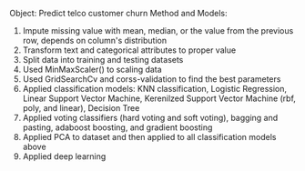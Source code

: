 Object: Predict telco customer churn
Method and Models: 
  1. Impute missing value with mean, median, or the value from the previous row, depends on column's distribution
  2. Transform text and categorical attributes to proper value
  3. Split data into training and testing datasets
  4. Used MinMaxScaler() to scaling data
  5. Used GridSearchCv and corss-validation to find the best parameters
  6. Applied classification models: KNN classification, Logistic Regression, Linear Support Vector Machine, Kerenilzed Support Vector Machine (rbf, poly, and linear), Decision Tree
  7. Applied voting classifiers (hard voting and soft voting), bagging and pasting, adaboost boosting, and gradient boosting
  8. Applied PCA to dataset and then applied to all classification models above
  9. Applied deep learning 

